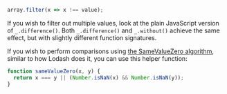 ```javascript
array.filter(x => x !== value);
```

If you wish to filter out multiple values, look at the plain JavaScript version of `_.difference()`. Both `_.difference()` and `_.without()` achieve the same effect, but with slightly different function signatures.

If you wish to perform comparisons using [the SameValueZero algorithm](https://developer.mozilla.org/en-US/docs/Web/JavaScript/Equality_comparisons_and_sameness#same-value-zero_equality), similar to how Lodash does it, you can use this helper function:

```javascript
function sameValueZero(x, y) {
  return x === y || (Number.isNaN(x) && Number.isNaN(y));
}
```
